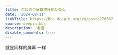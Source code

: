```yaml
---
title: 可以弄个屏幕拼接的功能么
date: '2024-08-11'
linkTitle: https://bbs.deepin.org/en/post/276387
source: deepin_bbs
description:  老温 
disable_comments: true
---
```

就是同样的屏幕 一样
